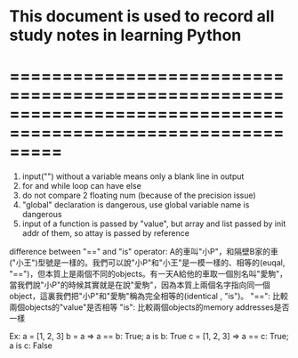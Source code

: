 # This document is used to record all study notes in learning Python
# =============================================================================================================

1. input("") without a variable means only a blank line in output
2. for and while loop can have else
3. do not compare 2 floating num (because of the precision issue)
4. "global" declaration is dangerous, use global variable name is dangerous
5. input of a function is passed by "value", but array and list passed by init addr of them, so attay is passed by reference

difference between "==" and "is" operator:
A的車叫"小P"，和隔壁B家的車("小王")型號是一樣的。我們可以說"小P"和"小王"是一模一樣的、相等的(euqal, "==")，但本質上是兩個不同的objects。有一天A給他的車取一個別名叫"愛駒"，當我們說"小P"的時候其實就是在說"愛駒"，因為本質上兩個名字指向同一個object，這裏我們把"小P"和"愛駒"稱為完全相等的(identical , "is")。
"==": 比較兩個objects的"value"是否相等
"is": 比較兩個objects的memory addresses是否一樣

Ex:
a = [1, 2, 3]
b = a
=> a == b: True; a is b: True
c = [1, 2, 3]
=> a == c: True; a is c: False

